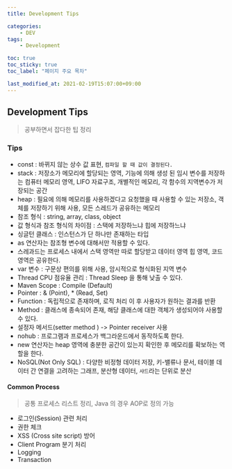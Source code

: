 ```yaml
---
title: Development Tips

categories:
    - DEV
tags:
    - Development

toc: true
toc_sticky: true
toc_label: "페이지 주요 목차"

last_modified_at: 2021-02-19T15:07:00+09:00
---
```


## Development Tips ##

> 공부하면서 잡다한 팁 정리

### Tips ####

* const : 바뀌지 않는 상수 값 표현, `컴파일 할 때 값이 결정된다.`
* stack : 저장소가 메모리에 할당되는 영역, 기능에 의해 생성 된 임시 변수를 저장하는 컴퓨터 메모리 영역, LIFO 자료구조, 개별적인 메모리, 각 함수의 지역변수가 저장되는 공간
* heap : 필요에 의해 메모리를 사용하겠다고 요청했을 때 사용할 수 있는 저장소, 객체를 저장하기 위해 사용, 모든 스레드가 공유하는 메모리
* 참조 형식 : string, array, class, object
* 값 형식과 참조 형식의 차이점 : 스택에 저장하느냐 힙에 저장하느냐
* 싱글턴 클래스 : 인스턴스가 단 하나만 존재하는 타입
* as 연산자는 참조형 변수에 대해서만 적용할 수 있다.
* 스레과드는 프로세스 내에서 스택 영역만 따로 할당받고 데이터 영역 힙 영역, 코드 영역은 공유한다.
* var 변수 : 구문상 편의를 위해 사용, 암시적으로 형식화된 지역 변수
* Thread CPU 점유율 관리 : Thread Sleep 을 통해 낮출 수 있다.
* Maven Scope : Compile (Default)
* Pointer : & (Point), * (Read, Set)
* Function : 독립적으로 존재하며, 로직 처리 이 후 사용자가 원하는 결과를 반환
* Method : 클래스에 종속되어 존재, 해당 클래스에 대한 객체가 생성되어야 사용할 수 있다.
* 설정자 메서드(setter method ) -> Pointer receiver 사용
* nohub : 프로그램과 프로세스가 백그라운드에서 동작하도록 한다.
* new 연산자는 heap 영역에 충분한 공간이 있는지 확인한 후 메모리를 확보하는 역할을 한다.
* NoSQL(Not Only SQL) : 다양한 비정형 데이터 저장, 키-밸류나 문서, 테이블 데이터 간 연결을 고려하는 그래프, 분산형 데이터, `샤드`라는 단위로 분산

#### Common Process ####

> 공통 프로세스 리스트 정리, Java 의 경우 AOP로 정의 가능

* 로그인(Session) 관련 처리
* 권한 체크
* XSS (Cross site script) 방어
* Client Program 분기 처리
* Logging
* Transaction
